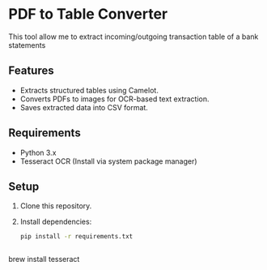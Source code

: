 # PDF to Table Converter

This tool allow me to extract incoming/outgoing transaction table of a bank statements

## Features
- Extracts structured tables using Camelot.
- Converts PDFs to images for OCR-based text extraction.
- Saves extracted data into CSV format.

## Requirements
- Python 3.x
- Tesseract OCR (Install via system package manager)

## Setup
1. Clone this repository.
2. Install dependencies:
   ```bash
   pip install -r requirements.txt
   ```

   ```bash
brew install tesseract   
```